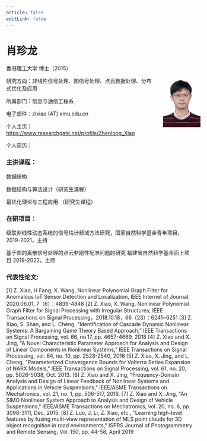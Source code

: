 ```yaml
---
article: false
editLink: false
---
```


# 肖珍龙

<div style="float:right; width:20%">
    <img style=" margin-left:20%; margin-top:30%" src="/assets/images/memberimage/xiaozhenlong.jpg">
</div>
香港理工大学 博士（2015）

研究方向：非线性信号处理、图信号处理、点云数据处理、分布式优化及应用

所属部门：信息与通信工程系

电子邮件：zlxiao (AT) xmu.edu.cn

个人主页：https://www.researchgate.net/profile/Zhenlong_Xiao

 个人简历：

### 主讲课程：

数据结构

数据结构与算法设计（研究生课程）

最优化理论与工程应用 （研究生课程）

### 在研项目：

级联非线性动态系统的信号估计频域方法研究，国家自然科学基金青年项目，2019-2021，主持

基于图的离散信号处理的点云非刚性配准问题的研究 福建省自然科学基金面上项目 2019-2022，主持

### 代表性论文:

[1]   Z. Xiao, H Fang, X. Wang, Nonlinear Polynomial Graph Filter for Anomalous IoT Sensor Detection and Localization, IEEE Internet of Journal, 2020.06.01, 7（6）：4839-4848
[2]   Z. Xiao, X. Wang, Nonlinear Polynomial Graph Filter for Signal Processing with Irregular Structures, IEEE Transactions on Signal Processing，2018.10.18，66（23）：6241~6251
[3]   Z. Xiao, S. Shan, and L. Cheng, “Identification of Cascade Dynamic Nonlinear Systems: A Bargaining Game Theory Based Approach,” IEEE Transactions on Signal Processing, vol. 66, no.17, pp. 4657-4669, 2018
[4]   Z. Xiao and X. Jing, "A Novel Characteristic Parameter Approach for Analysis and Design of Linear Components in Nonlinear Systems," IEEE Transactions on Signal Processing, vol. 64, no. 10, pp. 2528-2540, 2016
[5]   Z. Xiao, X. Jing, and L. Cheng, "Parameterized Convergence Bounds for Volterra Series Expansion of NARX Models," IEEE Transactions on Signal Processing, vol. 61, no. 20, pp. 5026-5038, Oct. 2013.
[6]   Z. Xiao and X. Jing, "Frequency-Domain Analysis and Design of Linear Feedback of Nonlinear Systems and Applications in Vehicle Suspensions," IEEE/ASME Transactions on Mechatronics, vol. 21, no. 1, pp. 506-517, 2016.
[7]   Z. Xiao and X. Jing, "An SIMO Nonlinear System Approach to Analysis and Design of Vehicle Suspensions," IEEE/ASME Transactions on Mechatronics, vol. 20, no. 6, pp. 3098-3111, Dec. 2015.
[8]   Z. Luo, J. Li, Z. Xiao, etc., “Learning high-level features by fusing multi-view representation of MLS point clouds for 3D object recognition in road environments,” ISPRS Journal of Photogrammetry and Remote Sensing, Vol. 150, pp. 44-58, April 2019
